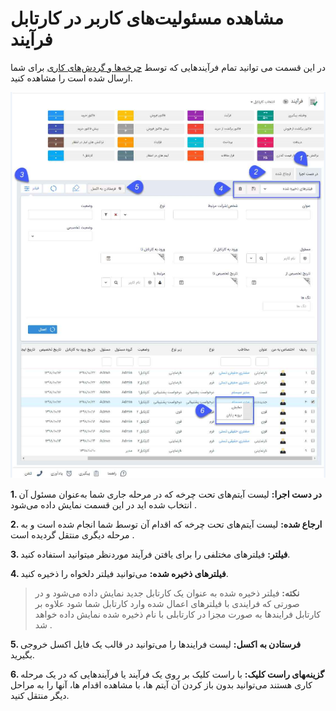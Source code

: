 #  مشاهده مسئولیت‌های کاربر در کارتابل فرآیند    

 در این قسمت می توانید تمام فرآیندهایی که توسط [چرخه‌ها و گردش‌های کاری](https://github.com/1stco/PayamGostarDocs/blob/master/help2.5.4/Category-docs/Process-management.md) برای شما ارسال شده است را مشاهده کنید.
 
![](1.png)
 
 **1. در دست اجرا:** لیست آیتم‌های تحت چرخه که در مرحله جاری شما به‌عنوان مسئول آن انتخاب شده اید در این قسمت نمایش داده می‌شود .

**2. ارجاع شده:** لیست آیتم‌های تحت چرخه که اقدام آن توسط شما انجام شده است و به مرحله دیگری منتقل گردیده است .

**3. فیلتر:** فیلترهای مختلفی را برای یافتن  فرآیند موردنظر میتوانید استفاده کنید.

**4. فیلترهای ذخیره شده:** می‌توانید فیلتر دلخواه را ذخیره کنید.

> **نکته:** فیلتر ذخیره شده به عنوان یک کارتابل جدید نمایش داده می‌شود و در صورتی که فرایندی با فیلترهای اعمال شده وارد کارتابل شما شود علاوه بر کارتابل فرایندها به صورت مجزا در کارتابلی با نام ذخیره شده نمایش داده خواهد شد .

**5. فرستادن به اکسل:** لیست فرایندها را می‌توانید در قالب یک فایل اکسل خروجی بگیرید.

**6. گزینه‌‍های راست کلیک:** با راست کلیک بر روی یک فرآیند یا فرآیندهایی که در یک مرحله کاری هستند می‌توانید بدون باز کردن آن آیتم ها، با مشاهده اقدام ها، آنها را به مراحل دیگر منتقل کنید. 
